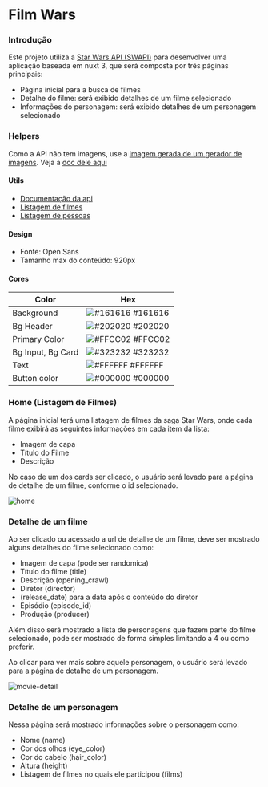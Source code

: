 # Film Wars

### Introdução
Este projeto utiliza a [Star Wars API (SWAPI)](https://swapi.dev/) para desenvolver uma aplicação baseada em nuxt 3, que será composta por três páginas principais: 
- Página inicial para a busca de filmes
- Detalhe do filme: será exibido detalhes de um filme selecionado
- Informações do personagem: será exibido detalhes de um personagem selecionado

### Helpers

Como a API não tem imagens, use a [imagem gerada de um gerador de imagens](https://picsum.photos/200/300). Veja a [doc dele aqui](https://picsum.photos/)

#### Utils
- [Documentação da api](https://swapi.dev/)
- [Listagem de filmes](https://swapi.dev/documentation#films)
- [Listagem de pessoas](https://swapi.dev/documentation#people)

#### Design
- Fonte: Open Sans
- Tamanho max do conteúdo: 920px

#### Cores

| Color | Hex |
| ----- | --- |
| Background | ![#161616](https://via.placeholder.com/10/161616?text=+) #161616 |
| Bg Header | ![#202020](https://via.placeholder.com/10/202020?text=+) #202020 |
| Primary Color | ![#FFCC02](https://via.placeholder.com/10/FFCC02?text=+) #FFCC02 |
| Bg Input, Bg Card | ![#323232](https://via.placeholder.com/10/323232?text=+) #323232 |
| Text | ![#FFFFFF](https://via.placeholder.com/10/FFFFFF?text=+) #FFFFFF |
| Button color | ![#000000](https://via.placeholder.com/10/000000?text=+) #000000 |

### Home (Listagem de Filmes)
A página inicial terá uma listagem de filmes da saga Star Wars, onde cada filme exibirá as seguintes informações em cada item da lista:

- Imagem de capa
- Título do Filme
- Descrição

No caso de um dos cards ser clicado, o usuário será levado para a página de detalhe de um filme, conforme o id selecionado.

![home](https://github.com/vinimw/FilmWars/blob/main/images/home-sketch.png?raw=true)

### Detalhe de um filme

Ao ser clicado ou acessado a url de detalhe de um filme, deve ser mostrado alguns detalhes do filme selecionado como:
- Imagem de capa (pode ser randomica)
- Título do filme (title)
- Descrição (opening_crawl)
- Diretor (director)
- (release_date) para a data após o conteúdo do diretor
- Episódio (episode_id)
- Produção (producer)

Além disso será mostrado a lista de personagens que fazem parte do filme selecionado, pode ser  mostrado de forma simples limitando a 4 ou como preferir.

Ao clicar para ver mais sobre aquele personagem, o usuário será levado para a página de detalhe de um personagem.

![movie-detail](https://github.com/vinimw/FilmWars/blob/main/images/movie-detail-sketch.png?raw=true)


### Detalhe de um personagem

Nessa página será mostrado informações sobre o personagem como:

- Nome (name)
- Cor dos olhos (eye_color)
- Cor do cabelo (hair_color)
- Altura (height)
- Listagem de filmes no quais ele participou (films)
